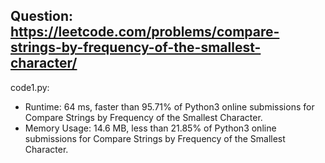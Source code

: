 ## Question: https://leetcode.com/problems/compare-strings-by-frequency-of-the-smallest-character/

code1.py:
* Runtime: 64 ms, faster than 95.71% of Python3 online submissions for Compare Strings by Frequency of the Smallest Character.
* Memory Usage: 14.6 MB, less than 21.85% of Python3 online submissions for Compare Strings by Frequency of the Smallest Character.